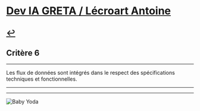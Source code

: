
# [Dev IA GRETA / Lécroart Antoine](https://github.com/Dev-IA-2024/antoine.lecroart)

[↩️](..)
---

## Critère 6

---

Les flux de données sont intégrés dans le respect des spécifications techniques et fonctionnelles.

---
---
![Baby Yoda](https://images3.alphacoders.com/110/1108129.jpg)
